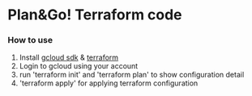 # Plan&Go! Terraform code


### How to use 

1. Install [gcloud sdk](https://cloud.google.com/sdk) & [terraform](https://developer.hashicorp.com/terraform/install?product_intent=terraform)
2. Login to gcloud using your account 
3. run 'terraform init' and 'terraform plan' to show configuration detail
4. 'terraform apply' for applying terraform configuration